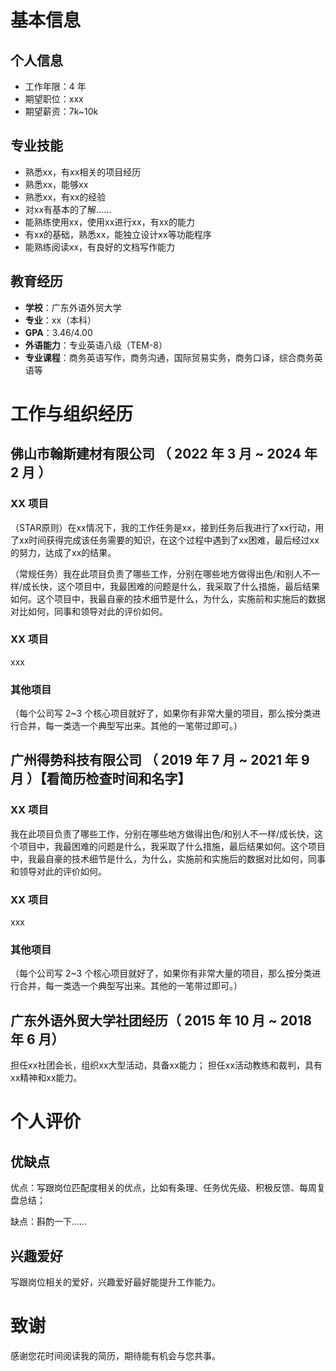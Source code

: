 # 基本信息

## 个人信息

- 工作年限：4 年
- 期望职位：xxx
- 期望薪资：7k~10k

## 专业技能

- 熟悉xx，有xx相关的项目经历
- 熟悉xx，能够xx
- 熟悉xx，有xx的经验
- 对xx有基本的了解……
- 能熟练使用xx，使用xx进行xx，有xx的能力
- 有xx的基础，熟悉xx，能独立设计xx等功能程序
- 能熟练阅读xx，有良好的文档写作能力

## 教育经历

- **学校**：广东外语外贸大学
- **专业**：xx（本科）
- **GPA**：3.46/4.00
- **外语能力**：专业英语八级（TEM-8）
- **专业课程**：商务英语写作，商务沟通，国际贸易实务，商务口译，综合商务英语等

# 工作与组织经历

## 佛山市翰斯建材有限公司 （ 2022 年 3 月 ~ 2024 年 2 月 ）

### XX 项目

（STAR原则）在xx情况下，我的工作任务是xx，接到任务后我进行了xx行动，用了xx时间获得完成该任务需要的知识，在这个过程中遇到了xx困难，最后经过xx的努力，达成了xx的结果。

（常规任务）我在此项目负责了哪些工作，分别在哪些地方做得出色/和别人不一样/成长快，这个项目中，我最困难的问题是什么，我采取了什么措施，最后结果如何。这个项目中，我最自豪的技术细节是什么，为什么，实施前和实施后的数据对比如何，同事和领导对此的评价如何。

### XX 项目

xxx

### 其他项目

（每个公司写 2~3 个核心项目就好了，如果你有非常大量的项目，那么按分类进行合并，每一类选一个典型写出来。其他的一笔带过即可。）

## 广州得势科技有限公司 （ 2019 年 7 月 ~ 2021 年 9 月 ）【看简历检查时间和名字】

### XX 项目

我在此项目负责了哪些工作，分别在哪些地方做得出色/和别人不一样/成长快，这个项目中，我最困难的问题是什么，我采取了什么措施，最后结果如何。这个项目中，我最自豪的技术细节是什么，为什么，实施前和实施后的数据对比如何，同事和领导对此的评价如何。

### XX 项目

xxx

### 其他项目

（每个公司写 2~3 个核心项目就好了，如果你有非常大量的项目，那么按分类进行合并，每一类选一个典型写出来。其他的一笔带过即可。）

## 广东外语外贸大学社团经历（ 2015 年 10 月 ~ 2018 年 6 月）

担任xx社团会长，组织xx大型活动，具备xx能力；
担任xx活动教练和裁判，具有xx精神和xx能力。

# 个人评价

## 优缺点

优点：写跟岗位匹配度相关的优点，比如有条理、任务优先级、积极反馈、每周复盘总结；

缺点：斟酌一下……

## 兴趣爱好

写跟岗位相关的爱好，兴趣爱好最好能提升工作能力。

# 致谢

感谢您花时间阅读我的简历，期待能有机会与您共事。
